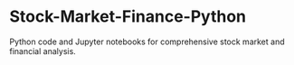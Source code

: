 # Stock-Market-Finance-Python

Python code and Jupyter notebooks for comprehensive stock market and financial analysis.